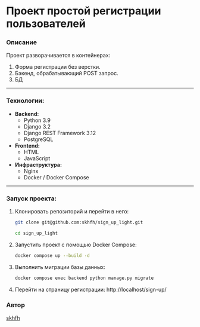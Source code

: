 # Проект простой регистрации пользователей

### Описание
Проект разворачивается в контейнерах:
1. Форма регистрации без верстки.
2. Бэкенд, обрабатывающий POST запрос.
3. БД

---

### Технологии:
- **Backend:**
  - Python 3.9
  - Django 3.2
  - Django REST Framework 3.12
  - PostgreSQL
- **Frontend:**
  - HTML
  - JavaScript
- **Инфраструктура:**
  - Nginx
  - Docker / Docker Compose

---

### Запуск проекта:

1. Клонировать репозиторий и перейти в него:
    ```bash
    git clone git@github.com:skhfh/sign_up_light.git
    ```
    ```bash
    cd sign_up_light
    ```
2. Запустить проект с помощью Docker Compose:
    ```bash
    docker compose up --build -d
    ```
3. Выполнить миграции базы данных:
    ```bash
    docker compose exec backend python manage.py migrate
    ```
4. Перейти на страницу регистрации:
    http://localhost/sign-up/

### Автор 
[skhfh](https://github.com/skhfh) 
